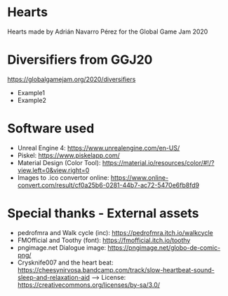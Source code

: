 # Hearts
Hearts made by Adrián Navarro Pérez for the Global Game Jam 2020

# Diversifiers from GGJ20
https://globalgamejam.org/2020/diversifiers
- Example1
- Example2

# Software used
- Unreal Engine 4: https://www.unrealengine.com/en-US/
- Piskel: https://www.piskelapp.com/
- Material Design (Color Tool): https://material.io/resources/color/#!/?view.left=0&view.right=0
- Images to .ico convertor online: https://www.online-convert.com/result/cf0a25b6-0281-44b7-ac72-5470e6fb8fd9


# Special thanks - External assets
- pedrofmra and Walk cycle (inc): https://pedrofmra.itch.io/walkcycle
- FMOfficial and Toothy (font): https://fmofficial.itch.io/toothy
- pngimage.net Dialogue image: https://pngimage.net/globo-de-comic-png/
- Crysknife007 and the heart beat: https://cheesynirvosa.bandcamp.com/track/slow-heartbeat-sound-sleep-and-relaxation-aid --> License: https://creativecommons.org/licenses/by-sa/3.0/

